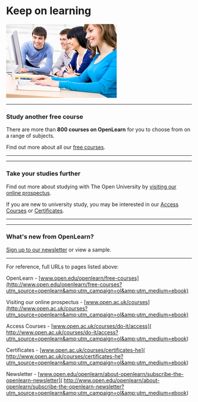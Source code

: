 # Keep on learning



![](molworld_testimages/ol_skeleton_keeponlearning_image.jpg)

---


### Study another free course

There are more than __800 courses on OpenLearn__ for you to choose from on a range of subjects. 

Find out more about all our [free courses](http://www.open.edu/openlearn/free-courses?utm_source=openlearn&amp;utm_campaign=ol&amp;utm_medium=ebook).

---

---


### Take your studies further

Find out more about studying with The Open University by [visiting our online prospectus](http://www.open.ac.uk/courses?utm_source=openlearn&amp;utm_campaign=ol&amp;utm_medium=ebook). 

If you are new to university study, you may be interested in our [Access Courses]( http://www.open.ac.uk/courses/do-it/access?utm_source=openlearn&amp;utm_campaign=ol&amp;utm_medium=ebook) or [Certificates]( http://www.open.ac.uk/courses/certificates-he?utm_source=openlearn&amp;utm_campaign=ol&amp;utm_medium=ebook).

---

---


### What's new from OpenLearn?

[Sign up to our newsletter](http://www.open.edu/openlearn/about-openlearn/subscribe-the-openlearn-newsletter?utm_source=openlearn&amp;utm_campaign=ol&amp;utm_medium=ebook) or view a sample.

---

For reference, full URLs to pages listed above:

OpenLearn - [www.open.edu/openlearn/free-courses](http://www.open.edu/openlearn/free-courses?utm_source=openlearn&amp;utm_campaign=ol&amp;utm_medium=ebook)

Visiting our online prospectus - [www.open.ac.uk/courses](http://www.open.ac.uk/courses?utm_source=openlearn&amp;utm_campaign=ol&amp;utm_medium=ebook)

Access Courses - [www.open.ac.uk/courses/do-it/access]( http://www.open.ac.uk/courses/do-it/access?utm_source=openlearn&amp;utm_campaign=ol&amp;utm_medium=ebook)

Certificates - [www.open.ac.uk/courses/certificates-he]( http://www.open.ac.uk/courses/certificates-he?utm_source=openlearn&amp;utm_campaign=ol&amp;utm_medium=ebook)

Newsletter - [www.open.edu/openlearn/about-openlearn/subscribe-the-openlearn-newsletter]( http://www.open.edu/openlearn/about-openlearn/subscribe-the-openlearn-newsletter?utm_source=openlearn&amp;utm_campaign=ol&amp;utm_medium=ebook)



